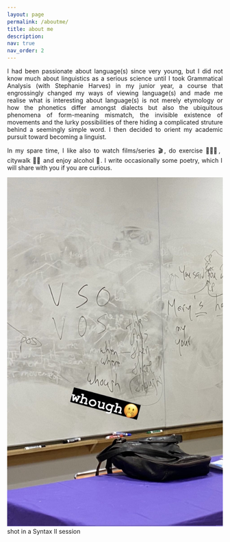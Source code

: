 ```yaml
---
layout: page
permalink: /aboutme/
title: about me
description:
nav: true
nav_order: 2
---
```


<p align="justify">
  I had been passionate about language(s) since very young, but I did not know much about linguistics as a serious science until I took Grammatical Analysis (with Stephanie Harves) in my junior year, a course that engrossingly changed my ways of viewing language(s) and made me realise what is interesting about language(s) is not merely etymology or how the phonetics differ amongst dialects but also the ubiquitous phenomena of form-meaning mismatch, the invisible existence of movements and the lurky possibilities of there hiding a complicated struture behind a seemingly simple word. I then decided to orient my academic pursuit toward becoming a linguist.
</p>
<p align="justify">
  In my spare time, I like also to watch films/series 🎬, do exercise 🏋🏻‍♂️, citywalk 🚶🏻 and enjoy alcohol 🍺. I write occasionally some poetry, which I will share with you if you are curious.
</p>

<div>
  <img src="../assets/img/syntax_pic.jpg" alt="Image description">
  <div class="description">
    shot in a Syntax II session
  </div>
</div>
